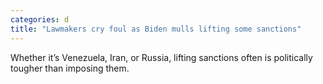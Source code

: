 ```yaml
---
categories: d
title: "Lawmakers cry foul as Biden mulls lifting some sanctions"
---
```

Whether it’s Venezuela, Iran, or Russia, lifting sanctions often is politically tougher than imposing them.